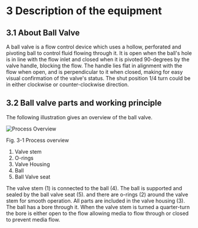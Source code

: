 # 3 Description of the equipment
## 3.1 About Ball Valve
A ball valve is a flow control device which uses a hollow, perforated and pivoting
ball to control fluid flowing through it. It is open when the ball's hole is in line
with the flow inlet and closed when it is pivoted 90-degrees by the valve handle,
blocking the flow. 
The handle lies flat in alignment with the flow when open,
and is perpendicular to it when closed, making for easy visual confirmation
of the valve's status. The shut position 1/4 turn could be in either clockwise
or counter-clockwise direction.
## 3.2 Ball valve parts and working principle
The following illustration gives an overview of the ball valve.

![Process Overview](https://github.com/HKawale/Test-2/assets/89123158/8ae04ad2-e26b-4cf8-941c-8dd028fe2fff)

Fig. 3-1 Process overview

1. Valve stem
2. O-rings
3. Valve Housing
4. Ball
5. Ball Valve seat
   
The valve stem (1) is connected to the ball (4). The ball is supported and sealed
by the ball valve seat (5). and there are o-rings (2) around the valve stem for
smooth operation. All parts are included in the valve housing (3). The ball has
a bore through it. When the valve stem is turned a quarter-turn the bore is either
open to the flow allowing media to flow through or closed to prevent media flow.
